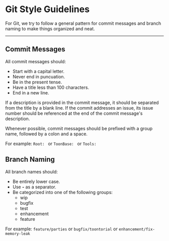 Git Style Guidelines
====================
For Git, we try to follow a general pattern for commit messages and branch naming to make things organized and neat.
- - -
## Commit Messages ##
All commit messages should:
* Start with a capital letter.
* Never end in puncuation.
* Be in the present tense.
* Have a title less than 100 characters.
* End in a new line.

If a description is provided in the commit message, it should be separated from the title by a blank line. If the commit addresses an issue, its issue number should be referenced at the end of the commit message's description.

Whenever possible, commit messages should be prefixed with a group name, followed by a colon and a space.

For example: ```Root: ``` or ```ToonBase: ``` or ```Tools: ```

## Branch Naming ##
All branch names should:
* Be entirely lower case.
* Use **-** as a separator.
* Be categorized into one of the following groups:
    * wip
    * bugfix
    * test
    * enhancement
    * feature

For example: ```feature/parties``` or ```bugfix/toontorial``` or ```enhancement/fix-memory-leak```
